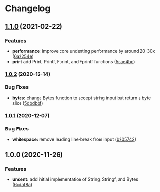 # Changelog

## [1.1.0](https://github.com/jimeh/undent/compare/v1.0.2...v1.1.0) (2021-02-22)


### Features

* **performance:** improve core undenting performance by around 20-30x ([6a2254e](https://github.com/jimeh/undent/commit/6a2254e918944e5ead4d5a4d6d1b95b0e971c4b7))
* **print** add Print, Printf, Fprint, and Fprintf functions ([5cae4bc](https://github.com/jimeh/undent/commit/5cae4bc420f7bec12efd6071149eac88c37cfd9f))

### [1.0.2](https://github.com/jimeh/undent/compare/v1.0.1...v1.0.2) (2020-12-14)


### Bug Fixes

* **bytes:** change Bytes function to accept string input but return a byte slice ([5dbdbbf](https://github.com/jimeh/undent/commit/5dbdbbf3416b024aac8fca4e218802d6ad49ea74))

### [1.0.1](https://github.com/jimeh/undent/compare/v1.0.0...v1.0.1) (2020-12-07)


### Bug Fixes

* **whitespace:** remove leading line-break from input ([b205742](https://github.com/jimeh/undent/commit/b2057429a1181724ae50acaed26fe434231362b4))

## 1.0.0 (2020-11-26)


### Features

* **undent:** add initial implementation of String, Stringf, and Bytes ([6cdaf8a](https://github.com/jimeh/undent/commit/6cdaf8a476047f4c50e669112a1ff4004e26d2ac))
